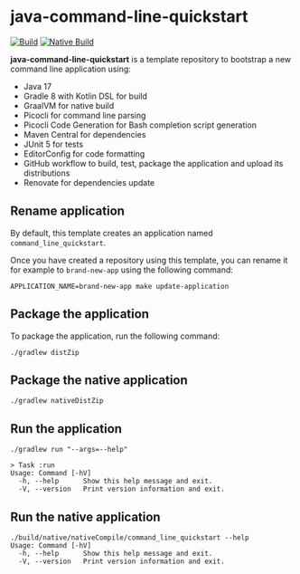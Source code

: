 # java-command-line-quickstart

[![Build](https://github.com/grumpyf0x48/java-command-line-quickstart/actions/workflows/build.yml/badge.svg)](https://github.com/grumpyf0x48/java-command-line-quickstart/actions/workflows/build.yml)
[![Native Build](https://github.com/grumpyf0x48/java-command-line-quickstart/actions/workflows/native_build.yml/badge.svg)](https://github.com/grumpyf0x48/java-command-line-quickstart/actions/workflows/native_build.yml)

**java-command-line-quickstart** is a template repository to bootstrap a new command line application using:

- Java 17
- Gradle 8 with Kotlin DSL for build
- GraalVM for native build
- Picocli for command line parsing
- Picocli Code Generation for Bash completion script generation
- Maven Central for dependencies
- JUnit 5 for tests
- EditorConfig for code formatting
- GitHub workflow to build, test, package the application and upload its distributions
- Renovate for dependencies update

## Rename application

By default, this template creates an application named `command_line_quickstart`.

Once you have created a repository using this template, you can rename it for example to `brand-new-app` using the following command:

```shell
APPLICATION_NAME=brand-new-app make update-application
```

## Package the application

To package the application, run the following command:

```shell
./gradlew distZip
```

## Package the native application

```shell
./gradlew nativeDistZip
```

## Run the application

```shell
./gradlew run "--args=--help"

> Task :run
Usage: Command [-hV]
  -h, --help      Show this help message and exit.
  -V, --version   Print version information and exit.
```

## Run the native application

```shell
./build/native/nativeCompile/command_line_quickstart --help
Usage: Command [-hV]
  -h, --help      Show this help message and exit.
  -V, --version   Print version information and exit.
```
